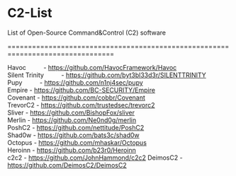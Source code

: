 # C2-List
List of Open-Source Command&amp;Control (C2) software

================================================================================

Havoc&nbsp;&nbsp;&nbsp;&nbsp;&nbsp;&nbsp;&nbsp;&nbsp;&nbsp;&nbsp;- https://github.com/HavocFramework/Havoc<br>
Silent Trinity&nbsp;&nbsp;&nbsp;&nbsp;&nbsp;&nbsp;&nbsp;&nbsp;&nbsp;&nbsp;- https://github.com/byt3bl33d3r/SILENTTRINITY<br>
Pupy&nbsp;&nbsp;&nbsp;&nbsp;&nbsp;&nbsp;&nbsp;&nbsp;&nbsp;&nbsp;- https://github.com/n1nj4sec/pupy<br>
Empire          - https://github.com/BC-SECURITY/Empire<br>
Covenant        - https://github.com/cobbr/Covenant<br>
TrevorC2        - https://github.com/trustedsec/trevorc2<br>
Sliver          - https://github.com/BishopFox/sliver<br>
Merlin          - https://github.com/Ne0nd0g/merlin<br>
PoshC2          - https://github.com/nettitude/PoshC2<br>
Shad0w          - https://github.com/bats3c/shad0w<br>
Octopus         - https://github.com/mhaskar/Octopus<br>
Heroinn         - https://github.com/b23r0/Heroinn<br>
c2c2            - https://github.com/JohnHammond/c2c2
DeimosC2        - https://github.com/DeimosC2/DeimosC2

